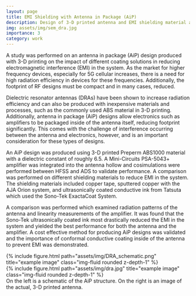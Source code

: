 ```yaml
---
layout: page
title: EMI Shielding with Antenna in Package (AiP)
description: Design of 3-D printed antenna and EMI shielding material analysis
img: assets/img/sem_dra.jpg
importance: 3
category: work
---
```

A study was performed on an antenna in package (AiP) design produced with 3-D printing on the impact of different coating solutions in reducing electromagnetic interference (EMI) in the system. As the market for higher frequency devices, especially for 5G cellular increases, there is a need for high radiation efficiency in devices for these frequencies. Additionally, the footprint of RF designs must be compact and in many cases, reduced.

Dielectric resonator antennas (DRAs) have been shown to increase radiation efficiency and can also be produced with inexpensive materials and processes, such as the commonly used ABS material in 3-D printing. Additionally, antenna in package (AiP) designs allow electronics such as amplifiers to be packaged inside of the antenna itself, reducing footprint significantly. This comes with the challenge of interference occurring between the antenna and electronics, however, and is an important consideration for these types of designs.
 
An AiP design was produced using 3-D printed Preperm ABS1000 material with a dielectric constant of roughly 6.5. A Mini-Circuits PSA-5043+ amplifier was integrated into the antenna hollow and cosimulations were performed between HFSS and ADS to validate performance. A comparison was performed on different shielding materials to reduce EMI in the system. The shielding materials included copper tape, sputtered copper with the AJA Orion system, and ultrasonically coated conductive ink from Tatsuta which used the Sono-Tek ExactaCoat System.

A comparison was performed which examined radiation patterns of the antenna and linearity measurements of the amplifier. It was found that the Sono-Tek ultrasonically coated ink most drastically reduced the EMI in the system and yielded the best performance for both the antenna and the amplifier. A cost effective method for producing AiP designs was validated and the importance of conformal conductive coating inside of the antenna to prevent EMI was demonstrated. 





<div class="row justify-content-sm-center">
    <div class="col-sm-8 mt-3 mt-md-0">
        {% include figure.html path="assets/img/DRA_schematic.png" title="example image" class="img-fluid rounded z-depth-1" %}
    </div>
    <div class="col-sm-4 mt-3 mt-md-0">
        {% include figure.html path="assets/img/dra.jpg" title="example image" class="img-fluid rounded z-depth-1" %}
    </div>
</div>
<div class="caption">
    On the left is a schematic of the AiP structure. On the right is an image of the actual, 3-D printed antenna.
</div>
